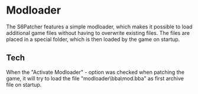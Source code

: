 # Modloader
The S6Patcher features a simple modloader, which makes it possible to load additional game files without having to overwrite existing files. The files are placed in a special folder, which is then 
loaded by the game on startup.

## Tech
When the "Activate Modloader" - option was checked when patching the game, it will try to load the file "modloader\bba\mod.bba" as first archive file on startup.
